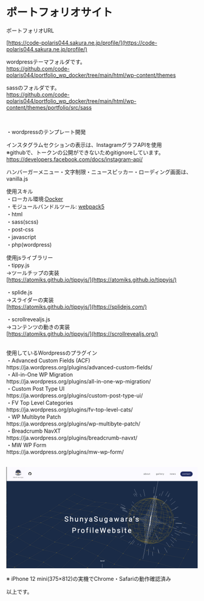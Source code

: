 # ポートフォリオサイト

ポートフォリオURL<br>

[https://code-polaris044.sakura.ne.jp/profile/](https://code-polaris044.sakura.ne.jp/profile/)

wordpressテーマフォルダです。<br>
https://github.com/code-polaris044/portfolio_wp_docker/tree/main/html/wp-content/themes

sassのフォルダです。<br>
https://github.com/code-polaris044/portfolio_wp_docker/tree/main/html/wp-content/themes/portfolio/src/sass

<br>

・wordpressのテンプレート開発

インスタグラムセクションの表示は、InstagramグラフAPIを使用<br>
※githubで、トークンの公開ができないためgitignoreしています。<br>
https://developers.facebook.com/docs/instagram-api/

ハンバーガーメニュー・文字制限・ニュースピッカー・ローディング画面は、vanilla.js

使用スキル<br>
・ローカル環境:[Docker](https://www.docker.com/)<br>
・モジュールバンドルツール: [webpack5](https://webpack.js.org/)<br>
・html<br>
・sass(scss)<br>
・post-css<br>
・javascript<br>
・php(wordpress)<br>

使用jsライブラリー<br>
・tippy.js<br>
→ツールチップの実装<br>
[https://atomiks.github.io/tippyjs/](https://atomiks.github.io/tippyjs/)
<br>

・splide.js<br>
→スライダーの実装<br>
[https://atomiks.github.io/tippyjs/](https://splidejs.com/)
<br>

・scrollrevealjs.js<br>
→コンテンツの動きの実装<br>
[https://atomiks.github.io/tippyjs/](https://scrollrevealjs.org/)
<br>

<br>
使用しているWordpressのプラグイン<br>
・Advanced Custom Fields (ACF)<br>
https://ja.wordpress.org/plugins/advanced-custom-fields/
<br>
・All-in-One WP Migration<br>
https://ja.wordpress.org/plugins/all-in-one-wp-migration/
<br>
・Custom Post Type UI<br>
https://ja.wordpress.org/plugins/custom-post-type-ui/
<br>
・FV Top Level Categories<br>
https://ja.wordpress.org/plugins/fv-top-level-cats/
<br>
・WP Multibyte Patch<br>
https://ja.wordpress.org/plugins/wp-multibyte-patch/
<br>
・Breadcrumb NavXT<br>
https://ja.wordpress.org/plugins/breadcrumb-navxt/
<br>
・MW WP Form<br>
https://ja.wordpress.org/plugins/mw-wp-form/
<br><br>


![スクリーンショット 2023-07-02 18 31 31](https://github.com/code-polaris044/portfolio_wp_docker/blob/main/html/wp-content/themes/portfolio/screenshot.png)




※ iPhone 12 mini(375×812)の実機でChrome・Safariの動作確認済み

以上です。
